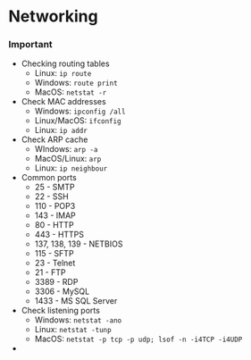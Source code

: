 # Networking

### Important

- Checking routing tables
  - Linux: `ip route`
  - Windows: `route print`
  - MacOS: `netstat -r`
- Check MAC addresses
  - Windows: `ipconfig /all`
  - Linux/MacOS: `ifconfig`
  - Linux: `ip addr`
- Check ARP cache
  - WIndows: `arp -a`
  - MacOS/Linux: `arp`
  - Linux: `ip neighbour`
- Common ports
  - 25 - SMTP
  - 22 - SSH
  - 110 - POP3
  - 143 - IMAP
  - 80 - HTTP
  - 443 - HTTPS
  - 137, 138, 139 - NETBIOS
  - 115 - SFTP
  - 23 - Telnet
  - 21 - FTP
  - 3389 - RDP
  - 3306 - MySQL
  - 1433 - MS SQL Server
- Check listening ports
  - Windows: `netstat -ano`
  - Linux: `netstat -tunp`
  - MacOS: `netstat -p tcp -p udp; lsof -n -i4TCP -i4UDP`
- 
